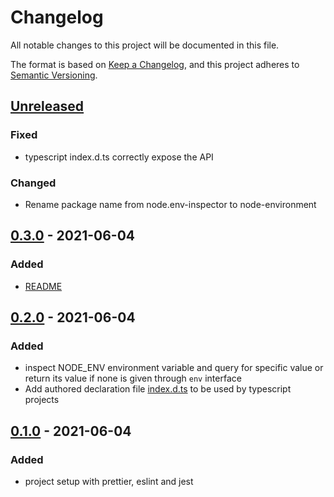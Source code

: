 # Changelog

All notable changes to this project will be documented in this file.

The format is based on [Keep a Changelog](https://keepachangelog.com/en/1.0.0/),
and this project adheres to [Semantic Versioning](https://semver.org/spec/v2.0.0.html).

## [Unreleased]

### Fixed

-   typescript index.d.ts correctly expose the API

### Changed

-   Rename package name from node.env-inspector to node-environment

## [0.3.0] - 2021-06-04

### Added

-   [README](/README.md)

## [0.2.0] - 2021-06-04

### Added

-   inspect NODE_ENV environment variable and query for specific value or return its value if none is given through `env` interface
-   Add authored declaration file [index.d.ts](/lib/index.d.ts) to be used by typescript projects

## [0.1.0] - 2021-06-04

### Added

-   project setup with prettier, eslint and jest

[unreleased]: https://github.com/pherval/node-environment/compare/v0.3.0...HEAD
[0.3.0]: https://github.com/pherval/node-environment/compare/v0.2.0...v0.3.0
[0.2.0]: https://github.com/pherval/node-environment/compare/v0.1.0...v0.2.0
[0.1.0]: https://github.com/pherval/node-environment/releases/tag/v0.1.0
